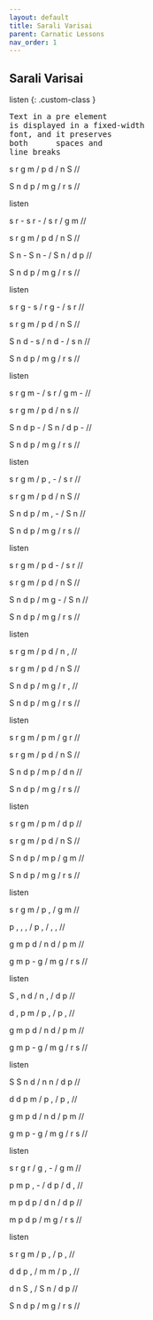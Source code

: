 ```yaml
---
layout: default
title: Sarali Varisai
parent: Carnatic Lessons
nav_order: 1
---
```


## Sarali Varisai

listen 
{: .custom-class }

<pre>
Text in a pre element
is displayed in a fixed-width
font, and it preserves
both      spaces and
line breaks
</pre>

s   r   g   m   /   p   d   /   n   S   //


S   n   d   p   /   m   g   /   r   s   //



listen

s   r - s   r - /   s   r   /   g   m   //


s   r   g   m   /   p   d   /   n   S   //


S   n - S   n - /   S   n   /   d   p   //


S   n   d   p   /   m   g   /   r   s   //



listen

s   r   g - s   /   r   g - /   s   r   //


s   r   g   m   /   p   d   /   n   S   //


S   n   d - s   /   n   d - /   s   n   //


S   n   d   p   /   m   g   /   r   s   //



listen

s   r   g   m - /   s   r   /   g   m - //


s   r   g   m   /   p   d   /   n   s   //


S   n   d   p - /   S   n   /   d   p - //


S   n   d   p   /   m   g   /   r   s   //



listen

s   r   g   m   /   p   , - /   s   r   //


s   r   g   m   /   p   d   /   n   S   //


S   n   d   p   /   m   , - /   S   n   //


S   n   d   p   /   m   g   /   r   s   //



listen

s   r   g   m   /   p   d - /   s   r   //


s   r   g   m   /   p   d   /   n   S   //


S   n   d   p   /   m   g - /   S   n   //


S   n   d   p   /   m   g   /   r   s   //



listen

s   r   g   m   /   p   d   /   n   ,   //


s   r   g   m   /   p   d   /   n   S   //


S   n   d   p   /   m   g   /   r   ,   //


S   n   d   p   /   m   g   /   r   s   //



listen

s   r   g   m   /   p   m   /   g   r   //


s   r   g   m   /   p   d   /   n   S   //


S   n   d   p   /   m   p   /   d   n   //


S   n   d   p   /   m   g   /   r   s   //



listen

s   r   g   m   /   p   m   /   d   p   //


s   r   g   m   /   p   d   /   n   S   //


S   n   d   p   /   m   p   /   g   m   //


S   n   d   p   /   m   g   /   r   s   //



listen

s   r   g   m   /   p   ,   /   g   m   //


p   ,   ,   ,   /   p   ,   /   ,   ,   //


g   m   p   d   /   n   d   /   p   m   //


g   m   p - g   /   m   g   /   r   s   //



listen

S   ,   n   d   /   n   ,   /   d   p   //


d   ,   p   m   /   p   ,   /   p   ,   //


g   m   p   d   /   n   d   /   p   m   //


g   m   p - g   /   m   g   /   r   s   //



listen

S   S   n   d   /   n   n   /   d   p   //


d   d   p   m   /   p   ,   /   p   ,   //


g   m   p   d   /   n   d   /   p   m   //


g   m   p - g   /   m   g   /   r   s   //



listen

s   r   g   r   /   g   , - /   g   m   //


p   m   p   , - /   d   p   /   d   ,   //


m   p   d   p   /   d   n   /   d   p   //


m   p   d   p   /   m   g   /   r   s   //



listen

s   r   g   m   /   p   ,   /   p   ,   //


d   d   p   ,   /   m   m   /   p   ,   //


d   n   S   ,   /   S   n   /   d   p   //


S   n   d   p   /   m   g   /   r   s   //